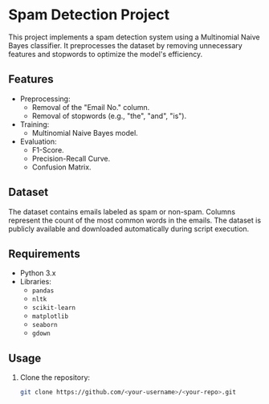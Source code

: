 # Spam Detection Project

This project implements a spam detection system using a Multinomial Naive Bayes classifier. It preprocesses the dataset by removing unnecessary features and stopwords to optimize the model's efficiency.

## Features
- Preprocessing:
  - Removal of the "Email No." column.
  - Removal of stopwords (e.g., "the", "and", "is").
- Training:
  - Multinomial Naive Bayes model.
- Evaluation:
  - F1-Score.
  - Precision-Recall Curve.
  - Confusion Matrix.

## Dataset
The dataset contains emails labeled as spam or non-spam. Columns represent the count of the most common words in the emails. The dataset is publicly available and downloaded automatically during script execution.

## Requirements
- Python 3.x
- Libraries:
  - `pandas`
  - `nltk`
  - `scikit-learn`
  - `matplotlib`
  - `seaborn`
  - `gdown`

## Usage
1. Clone the repository:
   ```bash
   git clone https://github.com/<your-username>/<your-repo>.git
